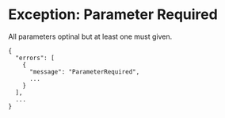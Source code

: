 # Exception: Parameter Required

All parameters optinal but at least one must given.

```
{
  "errors": [
    {
      "message": "ParameterRequired",
      ...
    }
  ],
  ...
}
```

